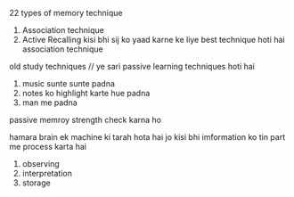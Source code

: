 22 types of memory technique

1. Association technique
2. Active Recalling 
kisi bhi sij ko yaad karne ke liye best technique hoti hai association technique  



old study techniques
// ye sari passive learning techniques hoti hai
1. music sunte sunte padna
2. notes ko highlight karte hue padna
3. man me padna 

passive memroy strength check karna ho


hamara brain ek machine ki tarah hota hai jo kisi bhi imformation ko tin part me process karta hai
1. observing
2. interpretation
3. storage

